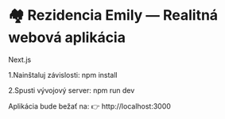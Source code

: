 
# 🏘️ Rezidencia Emily — Realitná webová aplikácia

Next.js 

1.Nainštaluj závislosti:
    npm install

2.Spusti vývojový server:
        npm run dev    

Aplikácia bude bežať na:
👉 http://localhost:3000